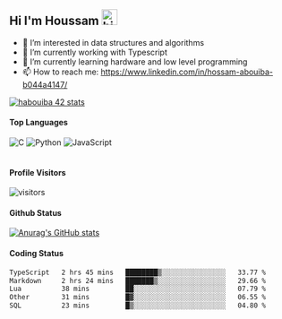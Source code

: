 ## Hi I'm Houssam <img src="https://user-images.githubusercontent.com/1303154/88677602-1635ba80-d120-11ea-84d8-d263ba5fc3c0.gif" width="28px" alt="hi">

- 👀 I’m interested in data structures and algorithms
- 🔭 I’m currently working with Typescript
- 🌱 I’m currently learning hardware and low level programming
- 📫 How to reach me: https://www.linkedin.com/in/hossam-abouiba-b044a4147/

[![habouiba 42 stats](https://badge.mediaplus.ma/greenbinary/habouiba)](https://github.com/oakoudad/badge42)

#### Top Languages

![C](https://img.shields.io/badge/c-%2300599C.svg?style=for-the-badge&logo=c&logoColor=white)
![Python](https://img.shields.io/badge/python-%2314354C.svg?style=for-the-badge&logo=python&logoColor=white)
![JavaScript](https://img.shields.io/badge/javascript-%23323330.svg?style=for-the-badge&logo=javascript&logoColor=%23F7DF1E)
<br />
<br />
#### Profile Visitors
![visitors](https://visitor-badge.glitch.me/badge?page_id=project-HOSSAM.project-HOSSAM)

#### Github Status
[![Anurag's GitHub stats](https://github-readme-stats.vercel.app/api?username=0xPride&theme=tokyonight)](https://github.com/anuraghazra/github-readme-stats)

#### Coding Status
<!--START_SECTION:waka-->

```txt
TypeScript   2 hrs 45 mins   ████████▒░░░░░░░░░░░░░░░░   33.77 %
Markdown     2 hrs 24 mins   ███████▒░░░░░░░░░░░░░░░░░   29.66 %
Lua          38 mins         ██░░░░░░░░░░░░░░░░░░░░░░░   07.79 %
Other        31 mins         █▓░░░░░░░░░░░░░░░░░░░░░░░   06.55 %
SQL          23 mins         █▒░░░░░░░░░░░░░░░░░░░░░░░   04.80 %
```

<!--END_SECTION:waka-->
